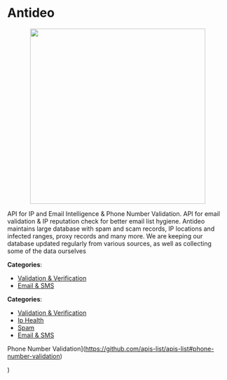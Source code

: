 # Antideo
<p align="center">
    <img width="400" src="https://raw.githubusercontent.com/apis-list/apis-list/apis/antideo/logo_256x256.png" />
</p>

API for IP and Email Intelligence & Phone Number Validation. API for email validation & IP reputation check for better email list hygiene. Antideo maintains large database with spam and scam records, IP locations and infected ranges, proxy records and many more.  We are keeping our database updated regularly from various sources, as well as collecting some of the data ourselves



**Categories**:
- [Validation & Verification](https://github.com/apis-list/apis-list#validation-and-verification)
- [Email & SMS](https://github.com/apis-list/apis-list#email-and-sms)





**Categories**:
- [Validation & Verification](https://github.com/apis-list/apis-list#validation-and-verification)
- [Ip Health](https://github.com/apis-list/apis-list#ip-health)
- [Spam](https://github.com/apis-list/apis-list#spam)
- [Email & SMS](https://github.com/apis-list/apis-list#email-and-sms)



Phone Number Validation](https://github.com/apis-list/apis-list#phone-number-validation)



)



